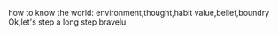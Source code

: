 how to know the world:
environment,thought,habit
value,belief,boundry
Ok,let's step a long step bravelu

<!---
didusheng/didusheng is a ✨ special ✨ repository because its `README.md` (this file) appears on your GitHub profile.
You can click the Preview link to take a look at your changes.
--->
